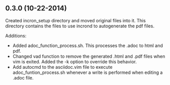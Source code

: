 
## 0.3.0 (10-22-2014)

Created incron_setup directory and moved original files into it. This directory contains the files to use incrond to autogenerate the pdf files.

Additions:
  - Added adoc_function_process.sh. This processes the .adoc to html and pdf.
  - Changed vad function to remove the generated .html and .pdf files when vim is exited. Added the -k option to override this behavior.
  - Add autocmd to the asciidoc.vim file to execute adoc_funtion_process.sh whenever a write is performed when editing a .adoc file.


